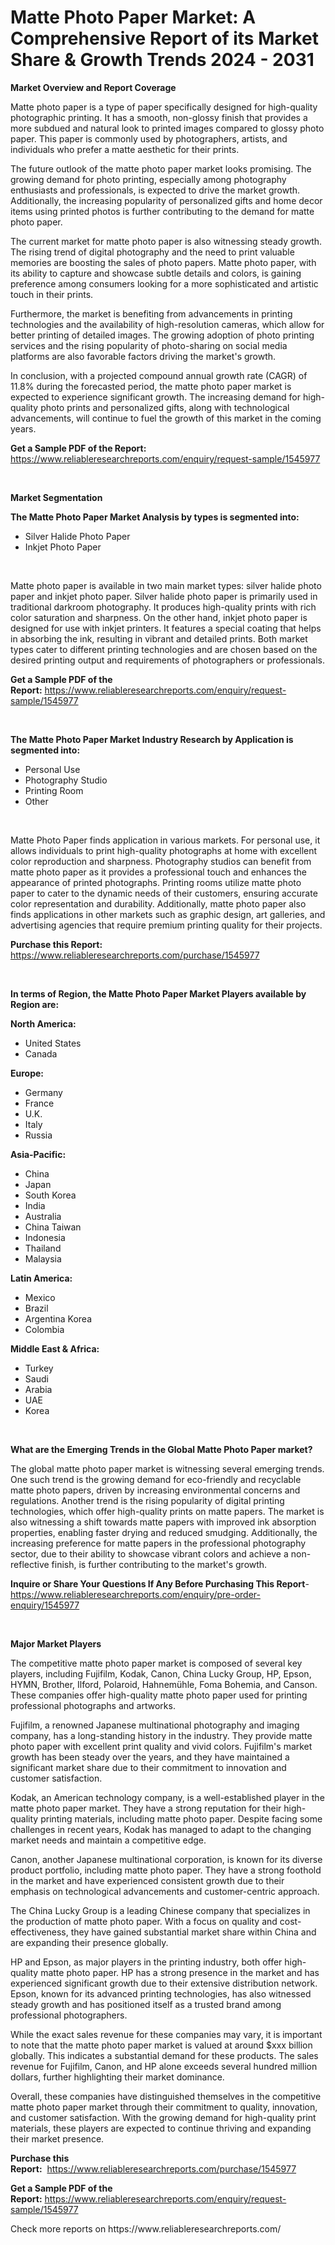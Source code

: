 <p><h1>Matte Photo Paper Market: A Comprehensive Report of its Market Share & Growth Trends 2024 - 2031</h1></p><p><strong>Market Overview and Report Coverage</strong></p>
<p><p>Matte photo paper is a type of paper specifically designed for high-quality photographic printing. It has a smooth, non-glossy finish that provides a more subdued and natural look to printed images compared to glossy photo paper. This paper is commonly used by photographers, artists, and individuals who prefer a matte aesthetic for their prints.</p><p>The future outlook of the matte photo paper market looks promising. The growing demand for photo printing, especially among photography enthusiasts and professionals, is expected to drive the market growth. Additionally, the increasing popularity of personalized gifts and home decor items using printed photos is further contributing to the demand for matte photo paper.</p><p>The current market for matte photo paper is also witnessing steady growth. The rising trend of digital photography and the need to print valuable memories are boosting the sales of photo papers. Matte photo paper, with its ability to capture and showcase subtle details and colors, is gaining preference among consumers looking for a more sophisticated and artistic touch in their prints.</p><p>Furthermore, the market is benefiting from advancements in printing technologies and the availability of high-resolution cameras, which allow for better printing of detailed images. The growing adoption of photo printing services and the rising popularity of photo-sharing on social media platforms are also favorable factors driving the market's growth.</p><p>In conclusion, with a projected compound annual growth rate (CAGR) of 11.8% during the forecasted period, the matte photo paper market is expected to experience significant growth. The increasing demand for high-quality photo prints and personalized gifts, along with technological advancements, will continue to fuel the growth of this market in the coming years.</p></p>
<p><strong>Get a Sample PDF of the Report:</strong> <a href="https://www.reliableresearchreports.com/enquiry/request-sample/1545977">https://www.reliableresearchreports.com/enquiry/request-sample/1545977</a></p>
<p>&nbsp;</p>
<p><strong>Market Segmentation</strong></p>
<p><strong>The Matte Photo Paper Market Analysis by types is segmented into:</strong></p>
<p><ul><li>Silver Halide Photo Paper</li><li>Inkjet Photo Paper</li></ul></p>
<p>&nbsp;</p>
<p><p>Matte photo paper is available in two main market types: silver halide photo paper and inkjet photo paper. Silver halide photo paper is primarily used in traditional darkroom photography. It produces high-quality prints with rich color saturation and sharpness. On the other hand, inkjet photo paper is designed for use with inkjet printers. It features a special coating that helps in absorbing the ink, resulting in vibrant and detailed prints. Both market types cater to different printing technologies and are chosen based on the desired printing output and requirements of photographers or professionals.</p></p>
<p><strong>Get a Sample PDF of the Report:</strong>&nbsp;<a href="https://www.reliableresearchreports.com/enquiry/request-sample/1545977">https://www.reliableresearchreports.com/enquiry/request-sample/1545977</a></p>
<p>&nbsp;</p>
<p><strong>The Matte Photo Paper Market Industry Research by Application is segmented into:</strong></p>
<p><ul><li>Personal Use</li><li>Photography Studio</li><li>Printing Room</li><li>Other</li></ul></p>
<p>&nbsp;</p>
<p><p>Matte Photo Paper finds application in various markets. For personal use, it allows individuals to print high-quality photographs at home with excellent color reproduction and sharpness. Photography studios can benefit from matte photo paper as it provides a professional touch and enhances the appearance of printed photographs. Printing rooms utilize matte photo paper to cater to the dynamic needs of their customers, ensuring accurate color representation and durability. Additionally, matte photo paper also finds applications in other markets such as graphic design, art galleries, and advertising agencies that require premium printing quality for their projects.</p></p>
<p><strong>Purchase this Report:</strong>&nbsp; <a href="https://www.reliableresearchreports.com/purchase/1545977">https://www.reliableresearchreports.com/purchase/1545977</a></p>
<p>&nbsp;</p>
<p><strong>In terms of Region, the Matte Photo Paper Market Players available by Region are:</strong></p>
<p>
    <p> <strong> North America: </strong>
        <ul>
            <li>United States</li>
            <li>Canada</li>
        </ul>
        </p> 
    <p> <strong> Europe: </strong>
        <ul>
            <li>Germany</li>
            <li>France</li>
            <li>U.K.</li>
            <li>Italy</li>
            <li>Russia</li>
        </ul>
        </p> 
    <p> <strong> Asia-Pacific: </strong>
        <ul>
            <li>China</li>
            <li>Japan</li>
            <li>South Korea</li>
            <li>India</li>
            <li>Australia</li>
            <li>China Taiwan</li>
            <li>Indonesia</li>
            <li>Thailand</li>
            <li>Malaysia</li>
        </ul>
        </p> 
    <p> <strong> Latin America: </strong>
        <ul>
            <li>Mexico</li>
            <li>Brazil</li>
            <li>Argentina Korea</li>
            <li>Colombia</li>
        </ul>
        </p> 
    <p> <strong> Middle East & Africa: </strong>
        <ul>
            <li>Turkey</li>
            <li>Saudi</li>
            <li>Arabia</li>
            <li>UAE</li>
            <li>Korea</li>
        </ul>
    </p>
    </p>
<p>&nbsp;</p>
<p><strong>What are the Emerging Trends in the Global Matte Photo Paper market?</strong></p>
<p><p>The global matte photo paper market is witnessing several emerging trends. One such trend is the growing demand for eco-friendly and recyclable matte photo papers, driven by increasing environmental concerns and regulations. Another trend is the rising popularity of digital printing technologies, which offer high-quality prints on matte papers. The market is also witnessing a shift towards matte papers with improved ink absorption properties, enabling faster drying and reduced smudging. Additionally, the increasing preference for matte papers in the professional photography sector, due to their ability to showcase vibrant colors and achieve a non-reflective finish, is further contributing to the market's growth.</p></p>
<p><strong>Inquire or Share Your Questions If Any Before Purchasing This Report</strong>- <a href="https://www.reliableresearchreports.com/enquiry/pre-order-enquiry/1545977">https://www.reliableresearchreports.com/enquiry/pre-order-enquiry/1545977</a></p>
<p>&nbsp;</p>
<p><strong>Major Market Players</strong></p>
<p><p>The competitive matte photo paper market is composed of several key players, including Fujifilm, Kodak, Canon, China Lucky Group, HP, Epson, HYMN, Brother, Ilford, Polaroid, Hahnemühle, Foma Bohemia, and Canson. These companies offer high-quality matte photo paper used for printing professional photographs and artworks.</p><p>Fujifilm, a renowned Japanese multinational photography and imaging company, has a long-standing history in the industry. They provide matte photo paper with excellent print quality and vivid colors. Fujifilm's market growth has been steady over the years, and they have maintained a significant market share due to their commitment to innovation and customer satisfaction.</p><p>Kodak, an American technology company, is a well-established player in the matte photo paper market. They have a strong reputation for their high-quality printing materials, including matte photo paper. Despite facing some challenges in recent years, Kodak has managed to adapt to the changing market needs and maintain a competitive edge.</p><p>Canon, another Japanese multinational corporation, is known for its diverse product portfolio, including matte photo paper. They have a strong foothold in the market and have experienced consistent growth due to their emphasis on technological advancements and customer-centric approach.</p><p>The China Lucky Group is a leading Chinese company that specializes in the production of matte photo paper. With a focus on quality and cost-effectiveness, they have gained substantial market share within China and are expanding their presence globally.</p><p>HP and Epson, as major players in the printing industry, both offer high-quality matte photo paper. HP has a strong presence in the market and has experienced significant growth due to their extensive distribution network. Epson, known for its advanced printing technologies, has also witnessed steady growth and has positioned itself as a trusted brand among professional photographers.</p><p>While the exact sales revenue for these companies may vary, it is important to note that the matte photo paper market is valued at around $xxx billion globally. This indicates a substantial demand for these products. The sales revenue for Fujifilm, Canon, and HP alone exceeds several hundred million dollars, further highlighting their market dominance.</p><p>Overall, these companies have distinguished themselves in the competitive matte photo paper market through their commitment to quality, innovation, and customer satisfaction. With the growing demand for high-quality print materials, these players are expected to continue thriving and expanding their market presence.</p></p>
<p><strong>Purchase this Report:</strong>&nbsp;&nbsp;<a href="https://www.reliableresearchreports.com/purchase/1545977">https://www.reliableresearchreports.com/purchase/1545977</a></p>
<p></p>
<p><strong>Get a Sample PDF of the Report:</strong>&nbsp;<a href="https://www.reliableresearchreports.com/enquiry/request-sample/1545977">https://www.reliableresearchreports.com/enquiry/request-sample/1545977</a></p>
<p>Check more reports on https://www.reliableresearchreports.com/</p>